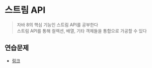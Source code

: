 # 스트림 API
> 자바 8의 핵심 기능인 스트림 API를 공부한다<br>
> 스트림 API를 통해 컬렉션, 배열, 기타 객체들을 통합으로 가공할 수 있다

## 연습문제
- [링크](./exam)